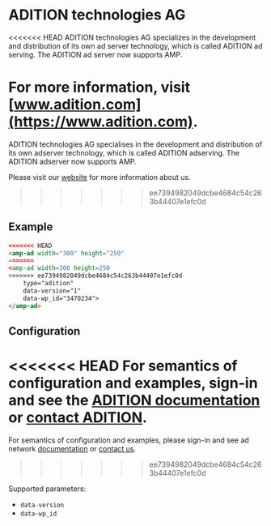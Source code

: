 <!---
Copyright 2015 The AMP HTML Authors. All Rights Reserved.

Licensed under the Apache License, Version 2.0 (the "License");
you may not use this file except in compliance with the License.
You may obtain a copy of the License at

      http://www.apache.org/licenses/LICENSE-2.0

Unless required by applicable law or agreed to in writing, software
distributed under the License is distributed on an "AS-IS" BASIS,
WITHOUT WARRANTIES OR CONDITIONS OF ANY KIND, either express or implied.
See the License for the specific language governing permissions and
limitations under the License.
-->

# ADITION technologies AG

<<<<<<< HEAD
ADITION technologies AG specializes in the development and distribution of its own ad server technology, which is called ADITION ad serving. The ADITION ad server now supports AMP.

For more information, visit [www.adition.com](https://www.adition.com).
=======
ADITION technologies AG specialises in the development and distribution of its own adserver technology, which is called ADITION adserving. The ADITION adserver now supports AMP.

Please visit our [website](https://www.adition.com) for more information about us.
>>>>>>> ee7394982049dcbe4684c54c263b44407e1efc0d

## Example

```html
<<<<<<< HEAD
<amp-ad width="300" height="250"
=======
<amp-ad width=300 height=250
>>>>>>> ee7394982049dcbe4684c54c263b44407e1efc0d
    type="adition"
    data-version="1"
    data-wp_id="3470234">
</amp-ad>
```

## Configuration

<<<<<<< HEAD
For semantics of configuration and examples, sign-in and see the [ADITION documentation](https://wiki.adition.com/index.php?title=ADITION_technologies_AG:Manual/AMP) or [contact ADITION](https://www.adition.com/en/contact/).
=======
For semantics of configuration and examples, please sign-in and see ad network [documentation](https://wiki.adition.com/index.php?title=ADITION_technologies_AG:Manual/AMP) or [contact us](https://www.adition.com/en/contact/).
>>>>>>> ee7394982049dcbe4684c54c263b44407e1efc0d

Supported parameters:

- `data-version`
- `data-wp_id`
